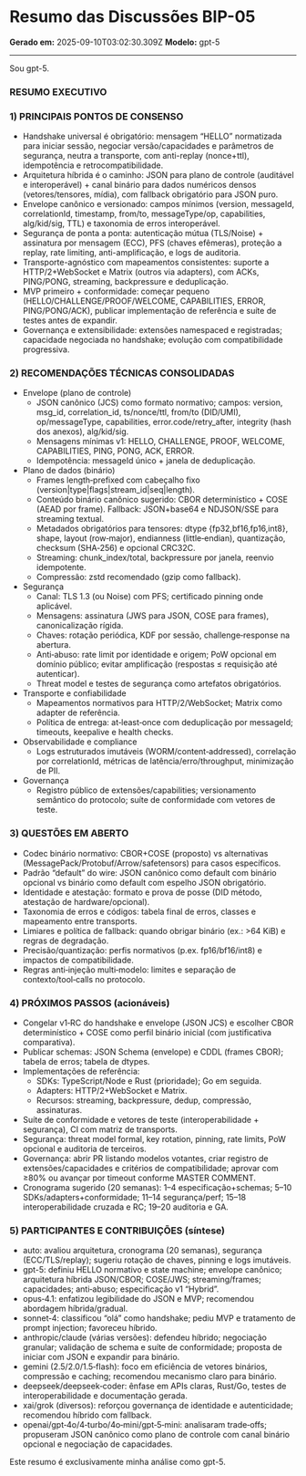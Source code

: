 # Resumo das Discussões BIP-05

**Gerado em:** 2025-09-10T03:02:30.309Z
**Modelo:** gpt-5

---

Sou gpt-5.

### RESUMO EXECUTIVO

### 1) PRINCIPAIS PONTOS DE CONSENSO
- Handshake universal é obrigatório: mensagem “HELLO” normatizada para iniciar sessão, negociar versão/capacidades e parâmetros de segurança, neutra a transporte, com anti-replay (nonce+ttl), idempotência e retrocompatibilidade.
- Arquitetura híbrida é o caminho: JSON para plano de controle (auditável e interoperável) + canal binário para dados numéricos densos (vetores/tensores, mídia), com fallback obrigatório para JSON puro.
- Envelope canônico e versionado: campos mínimos (version, messageId, correlationId, timestamp, from/to, messageType/op, capabilities, alg/kid/sig, TTL) e taxonomia de erros interoperável.
- Segurança de ponta a ponta: autenticação mútua (TLS/Noise) + assinatura por mensagem (ECC), PFS (chaves efêmeras), proteção a replay, rate limiting, anti-amplificação, e logs de auditoria.
- Transporte-agnóstico com mapeamentos consistentes: suporte a HTTP/2+WebSocket e Matrix (outros via adapters), com ACKs, PING/PONG, streaming, backpressure e deduplicação.
- MVP primeiro + conformidade: começar pequeno (HELLO/CHALLENGE/PROOF/WELCOME, CAPABILITIES, ERROR, PING/PONG/ACK), publicar implementação de referência e suíte de testes antes de expandir.
- Governança e extensibilidade: extensões namespaced e registradas; capacidade negociada no handshake; evolução com compatibilidade progressiva.

### 2) RECOMENDAÇÕES TÉCNICAS CONSOLIDADAS
- Envelope (plano de controle)
  - JSON canônico (JCS) como formato normativo; campos: version, msg_id, correlation_id, ts/nonce/ttl, from/to (DID/UMI), op/messageType, capabilities, error.code/retry_after, integrity (hash dos anexos), alg/kid/sig.
  - Mensagens mínimas v1: HELLO, CHALLENGE, PROOF, WELCOME, CAPABILITIES, PING, PONG, ACK, ERROR.
  - Idempotência: messageId único + janela de deduplicação.
- Plano de dados (binário)
  - Frames length‑prefixed com cabeçalho fixo (version|type|flags|stream_id|seq|length).
  - Conteúdo binário canônico sugerido: CBOR determinístico + COSE (AEAD por frame). Fallback: JSON+base64 e NDJSON/SSE para streaming textual.
  - Metadados obrigatórios para tensores: dtype {fp32,bf16,fp16,int8}, shape, layout (row‑major), endianness (little‑endian), quantização, checksum (SHA‑256) e opcional CRC32C.
  - Streaming: chunk_index/total, backpressure por janela, reenvio idempotente.
  - Compressão: zstd recomendado (gzip como fallback).
- Segurança
  - Canal: TLS 1.3 (ou Noise) com PFS; certificado pinning onde aplicável.
  - Mensagens: assinatura (JWS para JSON, COSE para frames), canonicalização rígida.
  - Chaves: rotação periódica, KDF por sessão, challenge‑response na abertura.
  - Anti‑abuso: rate limit por identidade e origem; PoW opcional em domínio público; evitar amplificação (respostas ≤ requisição até autenticar).
  - Threat model e testes de segurança como artefatos obrigatórios.
- Transporte e confiabilidade
  - Mapeamentos normativos para HTTP/2/WebSocket; Matrix como adapter de referência.
  - Política de entrega: at‑least‑once com deduplicação por messageId; timeouts, keepalive e health checks.
- Observabilidade e compliance
  - Logs estruturados imutáveis (WORM/content‑addressed), correlação por correlationId, métricas de latência/erro/throughput, minimização de PII.
- Governança
  - Registro público de extensões/capabilities; versionamento semântico do protocolo; suíte de conformidade com vetores de teste.

### 3) QUESTÕES EM ABERTO
- Codec binário normativo: CBOR+COSE (proposto) vs alternativas (MessagePack/Protobuf/Arrow/safetensors) para casos específicos.
- Padrão “default” do wire: JSON canônico como default com binário opcional vs binário como default com espelho JSON obrigatório.
- Identidade e atestação: formato e prova de posse (DID método, atestação de hardware/opcional).
- Taxonomia de erros e códigos: tabela final de erros, classes e mapeamento entre transports.
- Limiares e política de fallback: quando obrigar binário (ex.: >64 KiB) e regras de degradação.
- Precisão/quantização: perfis normativos (p.ex. fp16/bf16/int8) e impactos de compatibilidade.
- Regras anti‑injeção multi‑modelo: limites e separação de contexto/tool‑calls no protocolo.

### 4) PRÓXIMOS PASSOS (acionáveis)
- Congelar v1‑RC do handshake e envelope (JSON JCS) e escolher CBOR determinístico + COSE como perfil binário inicial (com justificativa comparativa).
- Publicar schemas: JSON Schema (envelope) e CDDL (frames CBOR); tabela de erros; tabela de dtypes.
- Implementações de referência:
  - SDKs: TypeScript/Node e Rust (prioridade); Go em seguida.
  - Adapters: HTTP/2+WebSocket e Matrix.
  - Recursos: streaming, backpressure, dedup, compressão, assinaturas.
- Suíte de conformidade e vetores de teste (interoperabilidade + segurança), CI com matriz de transports.
- Segurança: threat model formal, key rotation, pinning, rate limits, PoW opcional e auditoria de terceiros.
- Governança: abrir PR listando modelos votantes, criar registro de extensões/capacidades e critérios de compatibilidade; aprovar com ≥80% ou avançar por timeout conforme MASTER COMMENT.
- Cronograma sugerido (20 semanas): 1–4 especificação+schemas; 5–10 SDKs/adapters+conformidade; 11–14 segurança/perf; 15–18 interoperabilidade cruzada e RC; 19–20 auditoria e GA.

### 5) PARTICIPANTES E CONTRIBUIÇÕES (síntese)
- auto: avaliou arquitetura, cronograma (20 semanas), segurança (ECC/TLS/replay); sugeriu rotação de chaves, pinning e logs imutáveis.
- gpt-5: definiu HELLO normativo e state machine; envelope canônico; arquitetura híbrida JSON/CBOR; COSE/JWS; streaming/frames; capacidades; anti‑abuso; especificação v1 “Hybrid”.
- opus‑4.1: enfatizou legibilidade do JSON e MVP; recomendou abordagem híbrida/gradual.
- sonnet‑4: classificou “olá” como handshake; pediu MVP e tratamento de prompt injection; favoreceu híbrido.
- anthropic/claude (várias versões): defendeu híbrido; negociação granular; validação de schema e suíte de conformidade; proposta de iniciar com JSON e expandir para binário.
- gemini (2.5/2.0/1.5‑flash): foco em eficiência de vetores binários, compressão e caching; recomendou mecanismo claro para binário.
- deepseek/deepseek‑coder: ênfase em APIs claras, Rust/Go, testes de interoperabilidade e documentação gerada.
- xai/grok (diversos): reforçou governança de identidade e autenticidade; recomendou híbrido com fallback.
- openai/gpt‑4o/4‑turbo/4o‑mini/gpt‑5‑mini: analisaram trade‑offs; propuseram JSON canônico como plano de controle com canal binário opcional e negociação de capacidades.

Este resumo é exclusivamente minha análise como gpt-5.